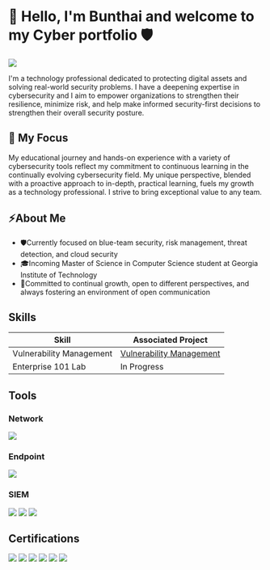 # 👋 Hello, I'm Bunthai and welcome to my Cyber portfolio 🛡️
<a href="https://linkedin.com/in/bunthai-vong/"><img src="https://img.shields.io/badge/-LinkedIn-0072b1?&style=for-the-badge&logo=linkedin&logoColor=white" /></a>

I'm a technology professional dedicated to protecting digital assets and solving real-world security problems.  I have a deepening expertise in cybersecurity and I aim to empower organizations to strengthen their resilience, minimize risk, and help make informed security-first decisions to strengthen their overall security posture.

## 🎯 My Focus

My educational journey and hands-on experience with a variety of cybersecurity tools reflect my commitment to continuous learning in the continually evolving cybersecurity field. My unique perspective, blended with a proactive approach to in-depth, practical learning, fuels my growth as a technology professional. I strive to bring exceptional value to any team. 

## ⚡About Me
- 🛡️Currently focused on blue-team security, risk management, threat detection, and cloud security
- 🎓Incoming Master of Science in Computer Science student at Georgia Institute of Technology
- 🌱Committed to continual growth, open to different perspectives, and always fostering an environment of open communication

## Skills

| Skill                                         | Associated Project         |
|-----------------------------------------------|----------------------------|
| Vulnerability Management | <a href="https://github.com/0xBV/Vulnerability-Management">Vulnerability Management</a>|
| Enterprise 101 Lab | In Progress |

## Tools

### Network
<div>
    <img src="https://img.shields.io/badge/-Wireshark-1679A7?&style=for-the-badge&logo=Wireshark&logoColor=white" />
</div>

### Endpoint
<div>
    <img src="https://img.shields.io/badge/-Microsoft_Defender_for_Endpoint-00A4EF?&style=for-the-badge&logo=Microsoft&logoColor=white" />
</div>

### SIEM
<div>
    <img src="https://img.shields.io/badge/-Microsoft_Sentinel-0078D4?&style=for-the-badge&logo=Microsoft&logoColor=white" />
    <img src="https://img.shields.io/badge/-Splunk-000000?&style=for-the-badge&logo=Splunk&logoColor=white" />
    <img src="https://img.shields.io/badge/-Elastic-005571?&style=for-the-badge&logo=Elastic&logoColor=white" />
</div>

## Certifications
<div>
<a href="https://www.credly.com/badges/df20b167-b399-4d29-818d-2ebc002dcab7"><img src="https://img.shields.io/badge/NETWORK%2B-blue" /></a>
<a href="https://www.credly.com/badges/64b8db8f-65e3-483c-aed0-6e8916eb1210"><img src="https://img.shields.io/badge/SECURITY%2B-red" /></a>
<a href="https://www.credly.com/badges/224a0a18-d1a2-4890-baae-cb5ecdd18b58"><img src="https://img.shields.io/badge/CYSA%2B-red" /></a>
<a href="https://www.credly.com/badges/a6472907-2e48-4024-b5b3-d865fb4b28a9"><img src="https://img.shields.io/badge/PENTEST%2B-red" /></a>
<a href="https://www.credly.com/badges/f959d26b-3f9c-478c-8b94-cb8cf305f649"><img src="https://img.shields.io/badge/SECURITYX(CASP%2B)-red" /></a>
<a href="https://www.credly.com/badges/64c0d64b-a667-4a16-8e65-1de7e7453025"><img src="https://img.shields.io/badge/Associate%20of%20ISC2-darkgreen" /></a>
</div>
